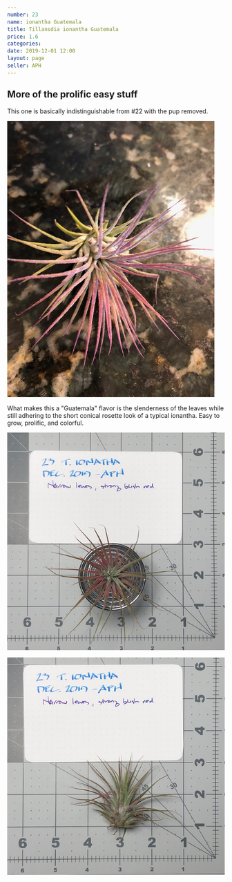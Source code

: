 ```yaml
---
number: 23
name: ionantha Guatemala
title: Tillansdia ionantha Guatemala
price: 1.6
categories:
date: 2019-12-01 12:00
layout: page
seller: APH
---
```

## More of the prolific easy stuff

This one is basically indistinguishable from #22 with the pup removed.

!["Tillandsia ionantha Guatemala"](/i/IMG_5482.jpeg "Tillandsia ionantha Guatemala")

What makes this a "Guatemala" flavor is the slenderness of the leaves while still adhering to the short conical rosette look of a typical ionantha. Easy to grow, prolific, and colorful.

!["Tillandsia ionantha Guatemala"](/i/IMG_5836.jpeg "Tillandsia ionantha Guatemala")

!["Tillandsia ionantha Guatemala"](/i/IMG_5837.jpeg "Tillandsia ionantha Guatemala")
